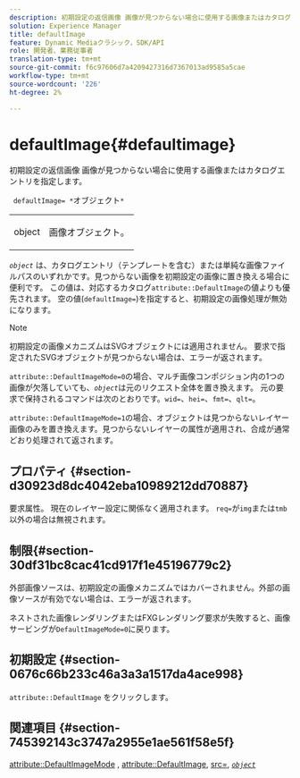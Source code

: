 ```yaml
---
description: 初期設定の返信画像 画像が見つからない場合に使用する画像またはカタログエントリを指定します。
solution: Experience Manager
title: defaultImage
feature: Dynamic Mediaクラシック，SDK/API
role: 開発者、業務従事者
translation-type: tm+mt
source-git-commit: f6c97606d7a4209427316d7367013ad9585a5cae
workflow-type: tm+mt
source-wordcount: '226'
ht-degree: 2%

---
```



# defaultImage{#defaultimage}

初期設定の返信画像 画像が見つからない場合に使用する画像またはカタログエントリを指定します。

` defaultImage= *`オブジェクト`*`

<table id="simpletable_C1FC14B7D9AE476DB2B10EB402944335"> 
 <tr class="strow"> 
  <td class="stentry"> <p> <span class="codeph"> <span class="varname"> object  </span> </span> </p> </td> 
  <td class="stentry"> <p>画像オブジェクト。 </p> </td> 
 </tr> 
</table>

*`object`* は、カタログエントリ（テンプレートを含む）または単純な画像ファイルパスのいずれかです。見つからない画像を初期設定の画像に置き換える場合に便利です。 この値は、対応するカタログ`attribute::DefaultImage`の値よりも優先されます。 空の値(`defaultImage=`)を指定すると、初期設定の画像処理が無効になります。

>[!NOTE]
>
>初期設定の画像メカニズムはSVGオブジェクトには適用されません。 要求で指定されたSVGオブジェクトが見つからない場合は、エラーが返されます。

`attribute::DefaultImageMode=0`の場合、マルチ画像コンポジション内の1つの画像が欠落していても、*`object`*&#x200B;は元のリクエスト全体を置き換えます。 元の要求で保持されるコマンドは次のとおりです。`wid=`、`hei=`、`fmt=`、`qlt=`。

`attribute::DefaultImageMode=1`の場合、オブジェクトは見つからないレイヤー画像のみを置き換えます。見つからないレイヤーの属性が適用され、合成が通常どおり処理されて返されます。

## プロパティ {#section-d30923d8dc4042eba10989212dd70887}

要求属性。 現在のレイヤー設定に関係なく適用されます。 `req=`が`img`または`tmb`以外の場合は無視されます。

## 制限{#section-30df31bc8cac41cd917f1e45196779c2}

外部画像ソースは、初期設定の画像メカニズムではカバーされません。外部の画像ソースが有効でない場合は、エラーが返されます。

ネストされた画像レンダリングまたはFXGレンダリング要求が失敗すると、画像サービングが`DefaultImageMode=0`に戻ります。

## 初期設定 {#section-0676c66b233c46a3a3a1517da4ace998}

`attribute::DefaultImage` をクリックします。

## 関連項目 {#section-745392143c3747a2955e1ae561f58e5f}

[attribute::DefaultImageMode](../../../../../is-api/image-catalog/image-serving-api-ref/c-image-catalog-reference/c-attributes-reference/r-defaultimagemode.md#reference-8a996af162f84e46bbe9e6e0d4e26782) ,  [attribute::DefaultImage](../../../../../is-api/image-catalog/image-serving-api-ref/c-image-catalog-reference/c-attributes-reference/r-is-cat-defaultimage.md#reference-8e9900e129f54ed68462a3c2fc3bc433),  [src=](../../../../../is-api/http-ref/image-serving-api-ref/c-http-protocol-reference/c-command-reference/r-src.md#reference-f6506637778c4c69bf106a7924a91ab1),  [ *`object`* ](../../../../../is-api/http-ref/image-serving-api-ref/c-http-protocol-reference/c-data-types/r-object.md#reference-2591bd24548d462782c68d138ef795a0)
